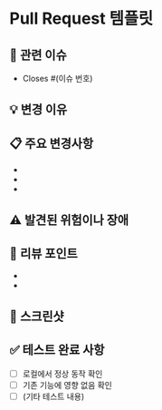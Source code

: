 # Pull Request 템플릿

## 🔗 관련 이슈
<!-- 관련된 이슈가 있다면 링크를 걸어주세요 -->
- Closes #(이슈 번호)

## 💡 변경 이유
<!-- 왜 이 코드 변경이 필요했나요? 어떤 문제를 해결하거나 어떤 기능을 추가했나요? -->


## 📋 주요 변경사항
<!-- 구체적으로 어떤 것들이 변경되었는지 간단히 나열해주세요 -->
- 
- 
- 

## ⚠️ 발견된 위험이나 장애
<!-- 개발 중 발견된 문제점이나 주의할 부분이 있다면 작성해주세요 (없으면  삭제) -->


## 👀 리뷰 포인트
<!-- 리뷰어가 특별히 집중해서 봐야 할 부분을 알려주세요 -->
- 
- 

## 📸 스크린샷
<!-- UI 변경사항이 있다면 스크린샷을 첨부해주세요 (없으면 삭제해도 됩니다) -->


## ✅ 테스트 완료 사항
<!-- 어떻게 테스트했는지 간단히 작성해주세요 -->
- [ ] 로컬에서 정상 동작 확인
- [ ] 기존 기능에 영향 없음 확인
- [ ] (기타 테스트 내용)